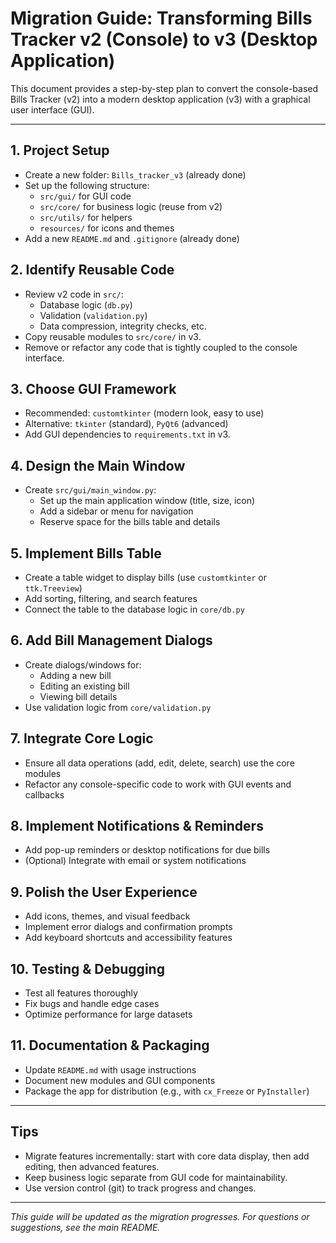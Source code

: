 # Migration Guide: Transforming Bills Tracker v2 (Console) to v3 (Desktop Application)

This document provides a step-by-step plan to convert the console-based Bills Tracker (v2) into a modern desktop application (v3) with a graphical user interface (GUI).

---

## 1. Project Setup
- Create a new folder: `Bills_tracker_v3` (already done)
- Set up the following structure:
  - `src/gui/` for GUI code
  - `src/core/` for business logic (reuse from v2)
  - `src/utils/` for helpers
  - `resources/` for icons and themes
- Add a new `README.md` and `.gitignore` (already done)

## 2. Identify Reusable Code
- Review v2 code in `src/`:
  - Database logic (`db.py`)
  - Validation (`validation.py`)
  - Data compression, integrity checks, etc.
- Copy reusable modules to `src/core/` in v3.
- Remove or refactor any code that is tightly coupled to the console interface.

## 3. Choose GUI Framework
- Recommended: `customtkinter` (modern look, easy to use)
- Alternative: `tkinter` (standard), `PyQt6` (advanced)
- Add GUI dependencies to `requirements.txt` in v3.

## 4. Design the Main Window
- Create `src/gui/main_window.py`:
  - Set up the main application window (title, size, icon)
  - Add a sidebar or menu for navigation
  - Reserve space for the bills table and details

## 5. Implement Bills Table
- Create a table widget to display bills (use `customtkinter` or `ttk.Treeview`)
- Add sorting, filtering, and search features
- Connect the table to the database logic in `core/db.py`

## 6. Add Bill Management Dialogs
- Create dialogs/windows for:
  - Adding a new bill
  - Editing an existing bill
  - Viewing bill details
- Use validation logic from `core/validation.py`

## 7. Integrate Core Logic
- Ensure all data operations (add, edit, delete, search) use the core modules
- Refactor any console-specific code to work with GUI events and callbacks

## 8. Implement Notifications & Reminders
- Add pop-up reminders or desktop notifications for due bills
- (Optional) Integrate with email or system notifications

## 9. Polish the User Experience
- Add icons, themes, and visual feedback
- Implement error dialogs and confirmation prompts
- Add keyboard shortcuts and accessibility features

## 10. Testing & Debugging
- Test all features thoroughly
- Fix bugs and handle edge cases
- Optimize performance for large datasets

## 11. Documentation & Packaging
- Update `README.md` with usage instructions
- Document new modules and GUI components
- Package the app for distribution (e.g., with `cx_Freeze` or `PyInstaller`)

---

## Tips
- Migrate features incrementally: start with core data display, then add editing, then advanced features.
- Keep business logic separate from GUI code for maintainability.
- Use version control (git) to track progress and changes.

---

*This guide will be updated as the migration progresses. For questions or suggestions, see the main README.* 